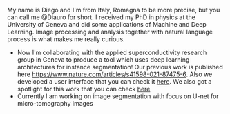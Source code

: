 My name is Diego and I'm from Italy, Romagna to be more precise, but you can call me @Diauro for short.
I received my PhD in physics at the University of Geneva and did some applications of Machine and Deep Learning. Image processing and analysis together with natural language process is what makes me really curious.

- Now I'm collaborating with the applied superconductivity research group in Geneva to produce a tool which uses deep learning architectures for instance segmentation!
Our previous work is published here https://www.nature.com/articles/s41598-021-87475-6. Also we developed a user interface that you can check it [here](https://tat.readthedocs.io/en/latest/). We also got a spotlight for this work that you can check [here](https://www.esrf.fr/fr/home/news/spotlight/content-news/spotlight/spotlight388.html)
- Currently I am working on image segmentation with focus on U-net for micro-tomography images



<!---
Diauro/Diauro is a ✨ special ✨ repository because its `README.md` (this file) appears on your GitHub profile.
You can click the Preview link to take a look at your changes.
--->
